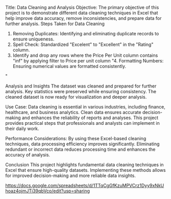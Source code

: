 Title: Data Cleaning and Analysis
Objective: The primary objective of this project is to demonstrate different data cleaning techniques in Excel that help improve data accuracy, remove inconsistencies, and prepare data for further analysis.
Steps Taken for Data Cleaning
1. Removing Duplicates: Identifying and eliminating duplicate records to ensure uniqueness.
2. Spell Check: Standardized "Excelent" to "Excellent" in the "Rating" column.
3. Identify and drop any rows where the Price Per Unit column contains "inf" by applying filter to Price per unit column
"4. Formatting Numbers: Ensuring numerical values are formatted consistently.

"

Analysis and Insights
The dataset was cleaned and prepared for further analysis.
Key statistics were preserved while ensuring consistency.
The cleaned dataset is now ready for visualization and deeper analysis.

Use Case: Data cleaning is essential in various industries, including finance, healthcare, and business analytics. Clean data ensures accurate decision-making and enhances the reliability of reports and analyses. This project provides practical steps that professionals and analysts can implement in their daily work.

Performance Considerations: By using these Excel-based cleaning techniques, data processing efficiency improves significantly. Eliminating redundant or incorrect data reduces processing time and enhances the accuracy of analysis.

Conclusion This project highlights fundamental data cleaning techniques in Excel that ensure high-quality datasets. Implementing these methods allows for improved decision-making and more reliable data insights.

https://docs.google.com/spreadsheets/d/1TTqCgGfKzuMPVCrz1Dyy9xNkUhoaz4ojmJTi39qbVco/edit?usp=sharing
